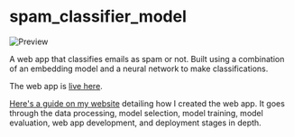 # spam_classifier_model

![Preview](https://github.com/user-attachments/assets/5ac85c57-f332-41df-abec-50b2f7e081bb)

A web app that classifies emails as spam or not. Built using a combination of an embedding model and a neural network to make classifications.

The web app is [live here](https://web-production-0105.up.railway.app/).

[Here's a guide on my website](https://cxtraa.github.io/projects/spam_filter_project.html) detailing how I created the web app. It goes through the data processing, model selection, model training, model evaluation, web app development, and deployment stages in depth.

